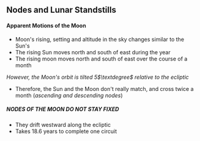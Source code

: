 ## Nodes and Lunar Standstills
#### 

#### Apparent Motions of the Moon
- Moon's rising, setting and altitude in the sky changes similar to the Sun's
- The rising Sun moves north and south of east during the year
- The rising moon moves north and south of east over the course of a month

*However, the Moon's orbit is tilted 5$\textdegree$ relative to the ecliptic*
- Therefore, the Sun and the Moon don't really match, and cross twice a month (*ascending and descending nodes*)

##### *NODES OF THE MOON DO NOT STAY FIXED*
- They drift westward along the ecliptic
- Takes 18.6 years to complete one circuit